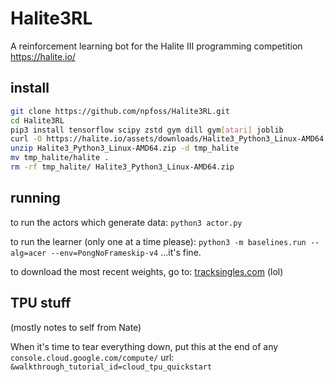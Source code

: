 # Halite3RL
A reinforcement learning bot for the Halite III programming competition https://halite.io/

## install

```bash
git clone https://github.com/npfoss/Halite3RL.git
cd Halite3RL
pip3 install tensorflow scipy zstd gym dill gym[atari] joblib
curl -O https://halite.io/assets/downloads/Halite3_Python3_Linux-AMD64.zip
unzip Halite3_Python3_Linux-AMD64.zip -d tmp_halite
mv tmp_halite/halite .
rm -rf tmp_halite/ Halite3_Python3_Linux-AMD64.zip
```

## running

to run the actors which generate data:
`python3 actor.py`

to run the learner (only one at a time please):
`python3 -m baselines.run --alg=acer --env=PongNoFrameskip-v4`
...it's fine.

to download the most recent weights, go to: [tracksingles.com](https://tracksingles.com/download/weights?secret=b02c29dc-606b-4f1e-8497-39c7e30c84b0) (lol)

## TPU stuff
(mostly notes to self from Nate)

When it's time to tear everything down, put this at the end of any `console.cloud.google.com/compute/` url: `&walkthrough_tutorial_id=cloud_tpu_quickstart`